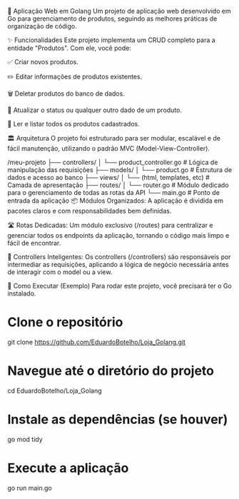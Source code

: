 🚀 Aplicação Web em Golang
Um projeto de aplicação web desenvolvido em Go para gerenciamento de produtos, seguindo as melhores práticas de organização de código.

✨ Funcionalidades
Este projeto implementa um CRUD completo para a entidade "Produtos". Com ele, você pode:

✅ Criar novos produtos.

✏️ Editar informações de produtos existentes.

🗑️ Deletar produtos do banco de dados.

🔄 Atualizar o status ou qualquer outro dado de um produto.

📄 Ler e listar todos os produtos cadastrados.

🏛️ Arquitetura
O projeto foi estruturado para ser modular, escalável e de fácil manutenção, utilizando o padrão MVC (Model-View-Controller).

/meu-projeto
├── controllers/
│   └── product_controller.go  # Lógica de manipulação das requisições
├── models/
│   └── product.go             # Estrutura de dados e acesso ao banco
├── views/
│   └── (html, templates, etc) # Camada de apresentação
├── routes/
│   └── router.go              # Módulo dedicado para o gerenciamento de todas as rotas da API
└── main.go                    # Ponto de entrada da aplicação
📦 Módulos Organizados: A aplicação é dividida em pacotes claros e com responsabilidades bem definidas.

🛣️ Rotas Dedicadas: Um módulo exclusivo (/routes) para centralizar e gerenciar todos os endpoints da aplicação, tornando o código mais limpo e fácil de encontrar.

🧠 Controllers Inteligentes: Os controllers (/controllers) são responsáveis por intermediar as requisições, aplicando a lógica de negócio necessária antes de interagir com o model ou a view.

🚀 Como Executar (Exemplo)
Para rodar este projeto, você precisará ter o Go instalado.
# Clone o repositório
git clone https://github.com/EduardoBotelho/Loja_Golang.git

# Navegue até o diretório do projeto
cd EduardoBotelho/Loja_Golang

# Instale as dependências (se houver)
go mod tidy

# Execute a aplicação
go run main.go
